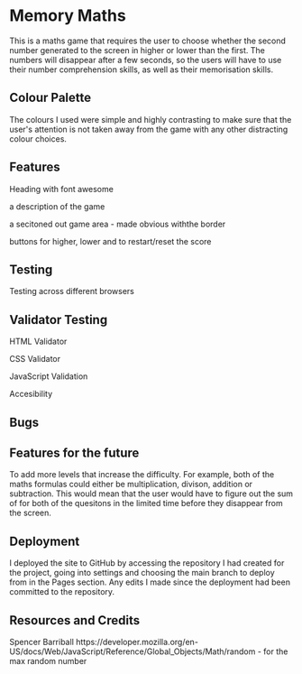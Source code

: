 <h1>Memory Maths</h1>
This is a maths game that requires the user to choose whether the second number generated to the screen in higher or lower than the first. The numbers will disappear after a few seconds, so the users will have to use their number comprehension skills, as well as their memorisation skills.

<h2>Colour Palette</h2>
The colours I used were simple and highly contrasting to make sure that the user's attention is not taken away from the game with any other distracting colour choices.

<h2>Features</h2>

Heading with font awesome

a description of the game

a secitoned out game area - made obvious withthe border

buttons for higher, lower and to restart/reset the score

<h2>Testing</h2>

Testing across different browsers

<h2>Validator Testing</h2>
HTML Validator

CSS Validator

JavaScript Validation

Accesibility


<h2>Bugs</h2>

<h2>Features for the future</h2>

To add more levels that increase the difficulty. For example, both of the maths formulas could either be multiplication, divison, addition or subtraction. This would mean that the user would have to figure out the sum of for both of the quesitons in the limited time before they disappear from the screen.

<h2>Deployment</h2>
I deployed the site to GitHub by accessing the repository I had created for the project, going into settings and choosing the main branch to deploy from in the Pages section. Any edits I made since the deployment had been committed to the repository.

<h2>Resources and Credits</h2>
Spencer Barriball 
https://developer.mozilla.org/en-US/docs/Web/JavaScript/Reference/Global_Objects/Math/random - for the max random number